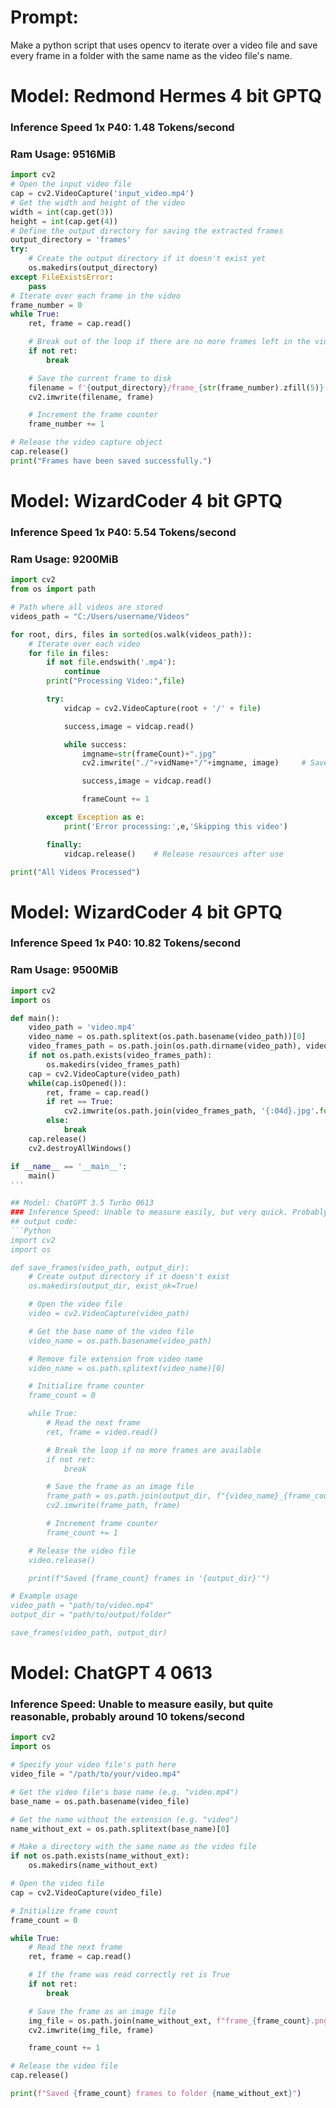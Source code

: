 # Prompt:
Make a python script that uses opencv to iterate over a video file and save every frame in a folder with the same name as the video file's name.


# Model: Redmond Hermes 4 bit GPTQ
### Inference Speed 1x P40: 1.48 Tokens/second
### Ram Usage: 9516MiB
```Python
import cv2
# Open the input video file
cap = cv2.VideoCapture('input_video.mp4')
# Get the width and height of the video
width = int(cap.get(3))
height = int(cap.get(4))
# Define the output directory for saving the extracted frames
output_directory = 'frames'
try:
    # Create the output directory if it doesn't exist yet
    os.makedirs(output_directory)
except FileExistsError:
    pass
# Iterate over each frame in the video
frame_number = 0
while True:
    ret, frame = cap.read()

    # Break out of the loop if there are no more frames left in the video
    if not ret:
        break

    # Save the current frame to disk
    filename = f'{output_directory}/frame_{str(frame_number).zfill(5)}.jpg'
    cv2.imwrite(filename, frame)

    # Increment the frame counter
    frame_number += 1

# Release the video capture object
cap.release()
print("Frames have been saved successfully.")
```

# Model: WizardCoder 4 bit GPTQ
### Inference Speed 1x P40: 5.54 Tokens/second
### Ram Usage: 9200MiB
```Python
import cv2 
from os import path 

# Path where all videos are stored  
videos_path = "C:/Users/username/Videos"  

for root, dirs, files in sorted(os.walk(videos_path)):  
    # Iterate over each video 
    for file in files: 
        if not file.endswith('.mp4'):
            continue
        print("Processing Video:",file)

        try: 
            vidcap = cv2.VideoCapture(root + '/' + file)

            success,image = vidcap.read()

            while success: 
                imgname=str(frameCount)+".jpg"
                cv2.imwrite("./"+vidName+"/"+imgname, image)     # Save frame as JPEG file     

                success,image = vidcap.read()

                frameCount += 1

        except Exception as e: 
            print('Error processing:',e,'Skipping this video')

        finally: 
            vidcap.release()    # Release resources after use 

print("All Videos Processed")  
```

# Model: WizardCoder 4 bit GPTQ
### Inference Speed 1x P40: 10.82 Tokens/second
### Ram Usage: 9500MiB
```Python
import cv2
import os

def main():
    video_path = 'video.mp4'
    video_name = os.path.splitext(os.path.basename(video_path))[0]
    video_frames_path = os.path.join(os.path.dirname(video_path), video_name)
    if not os.path.exists(video_frames_path):
        os.makedirs(video_frames_path)
    cap = cv2.VideoCapture(video_path)
    while(cap.isOpened()):
        ret, frame = cap.read()
        if ret == True:
            cv2.imwrite(os.path.join(video_frames_path, '{:04d}.jpg'.format(cap.get(cv2.CAP_PROP_POS_FRAMES))), frame)
        else:
            break
    cap.release()
    cv2.destroyAllWindows()

if __name__ == '__main__':
    main()
'''

## Model: ChatGPT 3.5 Turbo 0613
### Inference Speed: Unable to measure easily, but very quick. Probably 25+ tokens/second
## output code:
```Python
import cv2
import os

def save_frames(video_path, output_dir):
    # Create output directory if it doesn't exist
    os.makedirs(output_dir, exist_ok=True)

    # Open the video file
    video = cv2.VideoCapture(video_path)

    # Get the base name of the video file
    video_name = os.path.basename(video_path)

    # Remove file extension from video name
    video_name = os.path.splitext(video_name)[0]

    # Initialize frame counter
    frame_count = 0

    while True:
        # Read the next frame
        ret, frame = video.read()

        # Break the loop if no more frames are available
        if not ret:
            break

        # Save the frame as an image file
        frame_path = os.path.join(output_dir, f"{video_name}_{frame_count:06d}.jpg")
        cv2.imwrite(frame_path, frame)

        # Increment frame counter
        frame_count += 1

    # Release the video file
    video.release()

    print(f"Saved {frame_count} frames in '{output_dir}'")

# Example usage
video_path = "path/to/video.mp4"
output_dir = "path/to/output/folder"

save_frames(video_path, output_dir)
```

# Model: ChatGPT 4 0613
### Inference Speed: Unable to measure easily, but quite reasonable, probably around 10 tokens/second
```Python
import cv2
import os

# Specify your video file's path here
video_file = "/path/to/your/video.mp4"

# Get the video file's base name (e.g. "video.mp4")
base_name = os.path.basename(video_file)

# Get the name without the extension (e.g. "video")
name_without_ext = os.path.splitext(base_name)[0]

# Make a directory with the same name as the video file
if not os.path.exists(name_without_ext):
    os.makedirs(name_without_ext)

# Open the video file
cap = cv2.VideoCapture(video_file)

# Initialize frame count
frame_count = 0

while True:
    # Read the next frame
    ret, frame = cap.read()

    # If the frame was read correctly ret is True
    if not ret:
        break

    # Save the frame as an image file
    img_file = os.path.join(name_without_ext, f"frame_{frame_count}.png")
    cv2.imwrite(img_file, frame)

    frame_count += 1

# Release the video file
cap.release()

print(f"Saved {frame_count} frames to folder {name_without_ext}")
```
